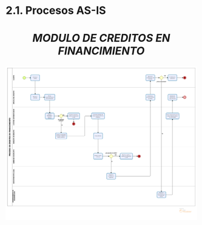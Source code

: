 # 2.1. Procesos AS-IS

##### **<h1 align="center">MODULO DE CREDITOS EN FINANCIMIENTO</h2>**
<div align="center">

  <a href="https://github.com/othneildrew/Best-README-Template">
    <img src=https://github.com/fiis-bd242/bd242-grupo6/blob/main/src/creditos%20en%20financimiento.png?raw=true" 
  </a>
